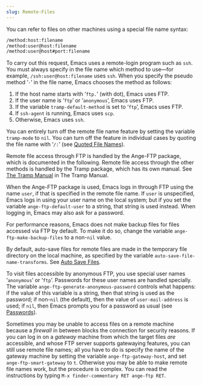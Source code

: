 ```yaml
---
slug: Remote-Files
---
```


You can refer to files on other machines using a special file name syntax:

```lisp
/method:host:filename
/method:user@host:filename
/method:user@host#port:filename
```

To carry out this request, Emacs uses a remote-login program such as `ssh`. You must always specify in the file name which method to use—for example, `/ssh:user@host:filename` uses `ssh`. When you specify the pseudo method ‘`-`’ in the file name, Emacs chooses the method as follows:

1.  If the host name starts with ‘`ftp.`’ (with dot), Emacs uses FTP.
2.  If the user name is ‘`ftp`’ or ‘`anonymous`’, Emacs uses FTP.
3.  If the variable `tramp-default-method` is set to ‘`ftp`’, Emacs uses FTP.
4.  If `ssh-agent` is running, Emacs uses `scp`.
5.  Otherwise, Emacs uses `ssh`.

You can entirely turn off the remote file name feature by setting the variable `tramp-mode` to `nil`. You can turn off the feature in individual cases by quoting the file name with ‘`/:`’ (see [Quoted File Names](Quoted-File-Names)).

Remote file access through FTP is handled by the Ange-FTP package, which is documented in the following. Remote file access through the other methods is handled by the Tramp package, which has its own manual. See [The Tramp Manual](https://www.gnu.org/software/emacs/manual/html_mono/tramp.html#Top) in The Tramp Manual.

When the Ange-FTP package is used, Emacs logs in through FTP using the name `user`, if that is specified in the remote file name. If `user` is unspecified, Emacs logs in using your user name on the local system; but if you set the variable `ange-ftp-default-user` to a string, that string is used instead. When logging in, Emacs may also ask for a password.

For performance reasons, Emacs does not make backup files for files accessed via FTP by default. To make it do so, change the variable `ange-ftp-make-backup-files` to a non-`nil` value.

By default, auto-save files for remote files are made in the temporary file directory on the local machine, as specified by the variable `auto-save-file-name-transforms`. See [Auto Save Files](Auto-Save-Files).

To visit files accessible by anonymous FTP, you use special user names ‘`anonymous`’ or ‘`ftp`’. Passwords for these user names are handled specially. The variable `ange-ftp-generate-anonymous-password` controls what happens: if the value of this variable is a string, then that string is used as the password; if non-`nil` (the default), then the value of `user-mail-address` is used; if `nil`, then Emacs prompts you for a password as usual (see [Passwords](Passwords)).

Sometimes you may be unable to access files on a remote machine because a *firewall* in between blocks the connection for security reasons. If you can log in on a *gateway* machine from which the target files *are* accessible, and whose FTP server supports gatewaying features, you can still use remote file names; all you have to do is specify the name of the gateway machine by setting the variable `ange-ftp-gateway-host`, and set `ange-ftp-smart-gateway` to `t`. Otherwise you may be able to make remote file names work, but the procedure is complex. You can read the instructions by typing `M-x finder-commentary RET ange-ftp RET`.
